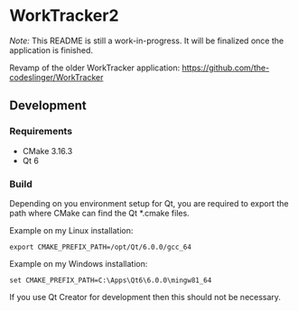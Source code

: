 WorkTracker2
============

*Note:* This README is still a work-in-progress. It will be finalized
        once the application is finished.

Revamp of the older WorkTracker application: 
https://github.com/the-codeslinger/WorkTracker


## Development


### Requirements

* CMake 3.16.3
* Qt 6

### Build

Depending on you environment setup for Qt, you are required to export
the path where CMake can find the Qt *.cmake files.

Example on my Linux installation:

    export CMAKE_PREFIX_PATH=/opt/Qt/6.0.0/gcc_64

Example on my Windows installation:

    set CMAKE_PREFIX_PATH=C:\Apps\Qt6\6.0.0\mingw81_64

If you use Qt Creator for development then this should not be 
necessary.

